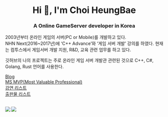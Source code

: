 <h1 align="center">Hi 👋, I'm Choi HeungBae</h1>  
<h3 align="center">A Online GameServer developer in Korea</h3>  
  
2003년부터 온라인 게임의 서버(PC or Mobile)를 개발하고 있다.  
NHN Next(2016~2017년)에 ‘C++ Advance’와 ‘게임 서버 개발’ 강의를 하였다. 
현재는 컴투스에서 게임서버 개발 지원, R&D, 교육 관련 업무를 하고 있다.   
  
깃허브의 나의 프로젝트는 주로 온라인 게임 서버 개발관 관련된 것으로 C++, C#, Golang, Rust 언어를 사용한다.  
  
[Blog](https://jacking75.github.io/)  
[MS MVP(Most Valuable Professional)](https://mvp.microsoft.com/en-us/PublicProfile/4024485?fullName=Heung%20Bae%20Choi )  
[강연 리스트](https://jacking75.github.io/choiheungbae/%EA%B0%95%EC%97%B0/  )  
[출판물 리스트](https://jacking75.github.io/choiheungbae/%EC%B6%9C%ED%8C%90%EB%AC%BC/  )  
     
<br>  
    
<a href="https://github.com/anuraghazra/github-readme-stats">
  <img align="left" src="https://github-readme-stats.vercel.app/api?username=jacking75&count_private=true&show_icons=true" />
</a>
<a href="https://github.com/anuraghazra/github-readme-stats">
  <img align="left" src="https://github-readme-stats.vercel.app/api/top-langs/?username=jacking75&layout=compact" />
</a>  
  
<br>   
  
<!--
**jacking75/jacking75** is a ✨ _special_ ✨ repository because its `README.md` (this file) appears on your GitHub profile.

Here are some ideas to get you started:

- 🔭 I’m currently working on ...
- 🌱 I’m currently learning ...
- 👯 I’m looking to collaborate on ...
- 🤔 I’m looking for help with ...
- 💬 Ask me about ...
- 📫 How to reach me: ...
- 😄 Pronouns: ...
- ⚡ Fun fact: ...
-->
